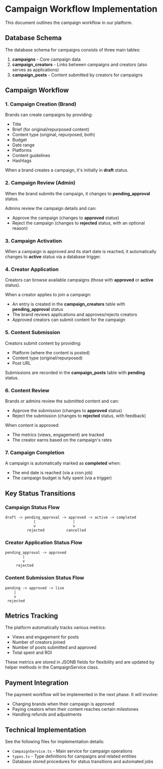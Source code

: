 # Campaign Workflow Implementation

This document outlines the campaign workflow in our platform.

## Database Schema

The database schema for campaigns consists of three main tables:

1. **campaigns** - Core campaign data
2. **campaign_creators** - Links between campaigns and creators (also serves as applications)
3. **campaign_posts** - Content submitted by creators for campaigns

## Campaign Workflow

### 1. Campaign Creation (Brand)

Brands can create campaigns by providing:
- Title
- Brief (for original/repurposed content)
- Content type (original, repurposed, both)
- Budget
- Date range
- Platforms
- Content guidelines
- Hashtags

When a brand creates a campaign, it's initially in **draft** status.

### 2. Campaign Review (Admin)

When the brand submits the campaign, it changes to **pending_approval** status.

Admins review the campaign details and can:
- Approve the campaign (changes to **approved** status)
- Reject the campaign (changes to **rejected** status, with an optional reason)

### 3. Campaign Activation

When a campaign is approved and its start date is reached, it automatically changes to **active** status via a database trigger.

### 4. Creator Application

Creators can browse available campaigns (those with **approved** or **active** status).

When a creator applies to join a campaign:
- An entry is created in the **campaign_creators** table with **pending_approval** status
- The brand reviews applications and approves/rejects creators
- Approved creators can submit content for the campaign

### 5. Content Submission

Creators submit content by providing:
- Platform (where the content is posted)
- Content type (original/repurposed)
- Post URL

Submissions are recorded in the **campaign_posts** table with **pending** status.

### 6. Content Review

Brands or admins review the submitted content and can:
- Approve the submission (changes to **approved** status)
- Reject the submission (changes to **rejected** status, with feedback)

When content is approved:
- The metrics (views, engagement) are tracked
- The creator earns based on the campaign's rates

### 7. Campaign Completion

A campaign is automatically marked as **completed** when:
- The end date is reached (via a cron job)
- The campaign budget is fully spent (via a trigger)

## Key Status Transitions

### Campaign Status Flow
```
draft -> pending_approval -> approved -> active -> completed
             |                 |
             v                 v
          rejected          cancelled
```

### Creator Application Status Flow
```
pending_approval -> approved
        |
        v
     rejected
```

### Content Submission Status Flow
```
pending -> approved -> live
    |
    v
 rejected
```

## Metrics Tracking

The platform automatically tracks various metrics:
- Views and engagement for posts
- Number of creators joined
- Number of posts submitted and approved
- Total spent and ROI

These metrics are stored in JSONB fields for flexibility and are updated by helper methods in the CampaignService class.

## Payment Integration

The payment workflow will be implemented in the next phase. It will involve:
- Charging brands when their campaign is approved
- Paying creators when their content reaches certain milestones
- Handling refunds and adjustments

## Technical Implementation

See the following files for implementation details:
- `CampaignService.ts` - Main service for campaign operations
- `types.ts` - Type definitions for campaigns and related entities
- Database stored procedures for status transitions and automated jobs 